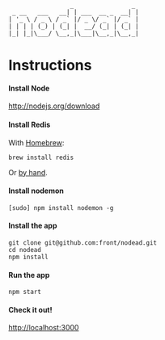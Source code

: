                      _                _ 
     _ __   ___   __| | ___  __ _  __| |
    | '_ \ / _ \ / _` |/ _ \/ _` |/ _` |
    | | | | (_) | (_| |  __/ (_| | (_| |
    |_| |_|\___/ \__,_|\___|\__,_|\__,_|


# Instructions

#### Install Node

http://nodejs.org/download


#### Install Redis

With [Homebrew](http://mxcl.github.com/homebrew):

    brew install redis

Or [by hand](http://redis.io/download).

#### Install nodemon
    [sudo] npm install nodemon -g

#### Install the app

    git clone git@github.com:front/nodead.git
    cd nodead
    npm install

#### Run the app

    npm start

#### Check it out!

[http://localhost:3000](http://localhost:3000)
